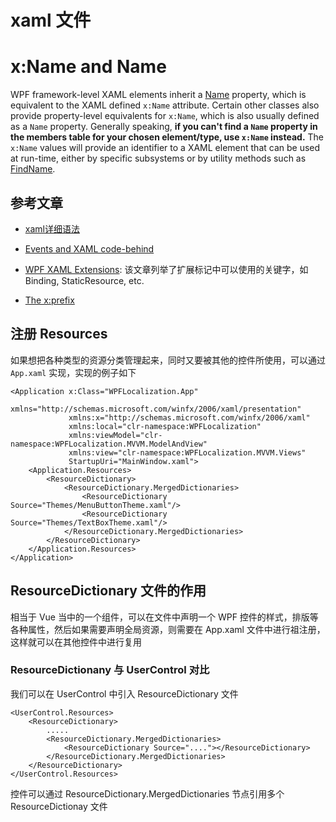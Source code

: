 # xaml 文件

# x:Name and Name

WPF framework-level XAML elements inherit a [Name](https://docs.microsoft.com/en-us/dotnet/api/system.windows.frameworkelement.name) property, which is equivalent to the XAML defined `x:Name` attribute. Certain other classes also provide property-level equivalents for `x:Name`, which is also usually defined as a `Name` property. Generally speaking, **if you can't find a `Name` property in the members table for your chosen element/type, use `x:Name` instead.** The `x:Name` values will provide an identifier to a XAML element that can be used at run-time, either by specific subsystems or by utility methods such as [FindName](https://docs.microsoft.com/en-us/dotnet/api/system.windows.frameworkelement.findname).

## 参考文章

- [xaml详细语法](https://docs.microsoft.com/en-us/dotnet/desktop/wpf/advanced/xaml-syntax-in-detail?view=netdesktop-6.0)

- [Events and XAML code-behind](https://docs.microsoft.com/en-us/dotnet/desktop/wpf/xaml/?view=netdesktop-6.0#events-and-xaml-code-behind)

- [WPF XAML Extensions](https://docs.microsoft.com/en-us/dotnet/desktop/wpf/advanced/wpf-xaml-extensions?view=netframeworkdesktop-4.8&viewFallbackFrom=netdesktop-6.0): 该文章列举了扩展标记中可以使用的关键字，如 Binding, StaticResource, etc.

- [The x:prefix](https://docs.microsoft.com/en-us/dotnet/desktop/wpf/xaml/?view=netdesktop-6.0#the-x-prefix)

## 注册 Resources

如果想把各种类型的资源分类管理起来，同时又要被其他的控件所使用，可以通过 `App.xaml` 实现，实现的例子如下

```xaml
<Application x:Class="WPFLocalization.App"
             xmlns="http://schemas.microsoft.com/winfx/2006/xaml/presentation"
             xmlns:x="http://schemas.microsoft.com/winfx/2006/xaml"
             xmlns:local="clr-namespace:WPFLocalization"
             xmlns:viewModel="clr-namespace:WPFLocalization.MVVM.ModelAndView"
             xmlns:view="clr-namespace:WPFLocalization.MVVM.Views"
             StartupUri="MainWindow.xaml">
    <Application.Resources>
        <ResourceDictionary>
            <ResourceDictionary.MergedDictionaries>
                <ResourceDictionary Source="Themes/MenuButtonTheme.xaml"/>
                <ResourceDictionary Source="Themes/TextBoxTheme.xaml"/>
            </ResourceDictionary.MergedDictionaries>
        </ResourceDictionary>
    </Application.Resources>
</Application>
```

## ResourceDictionary 文件的作用

相当于 Vue 当中的一个组件，可以在文件中声明一个 WPF 控件的样式，排版等各种属性，然后如果需要声明全局资源，则需要在 App.xaml 文件中进行祖注册，这样就可以在其他控件中进行复用

### ResourceDictionany 与 UserControl 对比

我们可以在 UserControl 中引入 ResourceDictionary 文件

```xaml
<UserControl.Resources>
	<ResourceDictionary>
    	.....
        <ResourceDictionary.MergedDictionaries>
        	<ResourceDictionary Source="...."></ResourceDictionary>
        </ResourceDictionary.MergedDictionaries>
    </ResourceDictionary>
</UserControl.Resources>
```

控件可以通过 ResourceDictionary.MergedDictionaries 节点引用多个 ResourceDictionay 文件

